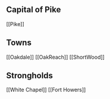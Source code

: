 ## Capital of Pike
[[Pike]]

## Towns
[[Oakdale]]
[[OakReach]]
[[ShortWood]]

## Strongholds
[[White Chapel]]
[[Fort Howers]]